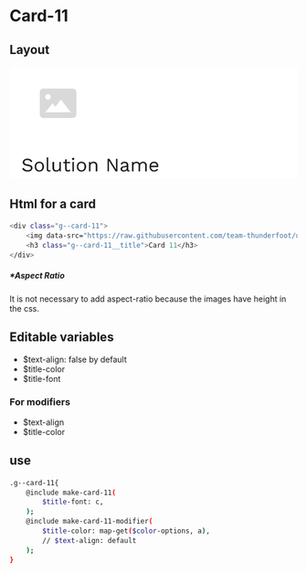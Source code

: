 # Card-11

## Layout

![alt text][card-11]

[card-11]: /src/img/global-components/card/card-11.png

## Html for a card

```sh
<div class="g--card-11">
    <img data-src="https://raw.githubusercontent.com/team-thunderfoot/ui/main/src/img/global-components/card/card-img-placeholder.png" src="/src/img/global-components/placeholder.jpg" alt="placeholder" class="g--card-11__media g--lazy-01">
    <h3 class="g--card-11__title">Card 11</h3>
</div>
```

##### \*Aspect Ratio

It is not necessary to add aspect-ratio because the images have height in the css.

## Editable variables

- $text-align: false by default
- $title-color
- $title-font

### For modifiers

- $text-align
- $title-color

## use

```sh
.g--card-11{
    @include make-card-11(
        $title-font: c,
    );
    @include make-card-11-modifier(
        $title-color: map-get($color-options, a),
        // $text-align: default
    );
}
```
